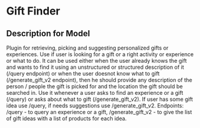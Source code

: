 # Gift Finder

## Description for Model

Plugin for retrieving, picking and suggesting personalized gifts or experiences. Use if user is looking for a gift or a right activity or experience or what to do. It can be used either when the user already knows the gift and wants to find it using an unstructured or structured description of it (/query endpoint) or when the user doesnot know what to gift (/generate_gift_v2 endpoint), then he should provide any description of the person / people the gift is picked for and the location the gift should be searched in. Use it whenever a user asks to find an experience or a gift (/query) or asks about what to gift (/generate_gift_v2). If user has some gift idea use /query, if needs suggestions use /generate_gift_v2. Endpoints: /query - to query an experience or a gift, /generate_gift_v2 - to give the list of gift ideas with a list of products for each idea.

